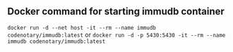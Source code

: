 ## Docker command for starting immudb container

`docker run -d --net host -it --rm --name immudb codenotary/immudb:latest`
or
`docker run -d -p 5430:5430 -it --rm --name immudb codenotary/immudb:latest`
